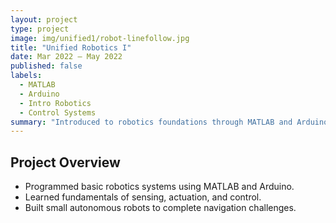 ```yaml
---
layout: project
type: project
image: img/unified1/robot-linefollow.jpg
title: "Unified Robotics I"
date: Mar 2022 – May 2022
published: false
labels:
  - MATLAB
  - Arduino
  - Intro Robotics
  - Control Systems
summary: "Introduced to robotics foundations through MATLAB and Arduino-based labs, focusing on sensors, actuators, and basic control strategies."
---
```


## Project Overview
- Programmed basic robotics systems using MATLAB and Arduino.
- Learned fundamentals of sensing, actuation, and control.
- Built small autonomous robots to complete navigation challenges.

